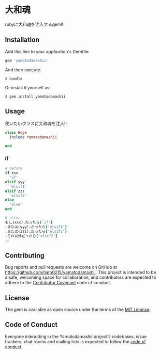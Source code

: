 # 大和魂

rubyに大和魂を注入するgem!!

## Installation

Add this line to your application's Gemfile:

```ruby
gem 'yamatodamashii'
```

And then execute:

    $ bundle

Or install it yourself as:

    $ gem install yamatodamashii

## Usage

使いたいクラスに大和魂を注入!!

```ruby
class Hoge
  include Yamatodamashii

end
```

### if

```ruby
# before
if xxx
  'if'
elsif yyy
  'elsif1'
elsif zzz
  'elsif2'
else
  'else'
end

# after
もし(xxx).だったら{'if'}
.または(yyy).だったら{'elsif1'}
.または(zzz).だったら{'elsif2'}
.それ以外だったら{'elsif2'}
.。
```

## Contributing

Bug reports and pull requests are welcome on GitHub at https://github.com/ham0215/yamatodamashii. This project is intended to be a safe, welcoming space for collaboration, and contributors are expected to adhere to the [Contributor Covenant](http://contributor-covenant.org) code of conduct.

## License

The gem is available as open source under the terms of the [MIT License](https://opensource.org/licenses/MIT).

## Code of Conduct

Everyone interacting in the Yamatodamashii project’s codebases, issue trackers, chat rooms and mailing lists is expected to follow the [code of conduct](https://github.com/ham0215/yamatodamashii/blob/master/CODE_OF_CONDUCT.md).
